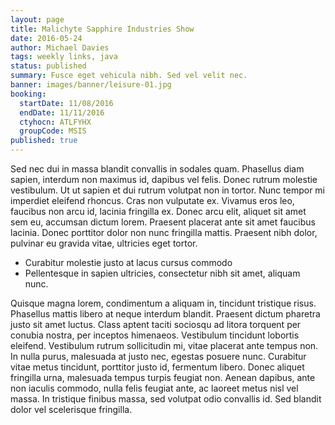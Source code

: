 ```yaml
---
layout: page
title: Malichyte Sapphire Industries Show
date: 2016-05-24
author: Michael Davies
tags: weekly links, java
status: published
summary: Fusce eget vehicula nibh. Sed vel velit nec.
banner: images/banner/leisure-01.jpg
booking:
  startDate: 11/08/2016
  endDate: 11/11/2016
  ctyhocn: ATLFYHX
  groupCode: MSIS
published: true
---
```

Sed nec dui in massa blandit convallis in sodales quam. Phasellus diam sapien, interdum non maximus id, dapibus vel felis. Donec rutrum molestie vestibulum. Ut ut sapien et dui rutrum volutpat non in tortor. Nunc tempor mi imperdiet eleifend rhoncus. Cras non vulputate ex. Vivamus eros leo, faucibus non arcu id, lacinia fringilla ex. Donec arcu elit, aliquet sit amet sem eu, accumsan dictum lorem. Praesent placerat ante sit amet faucibus lacinia. Donec porttitor dolor non nunc fringilla mattis. Praesent nibh dolor, pulvinar eu gravida vitae, ultricies eget tortor.

* Curabitur molestie justo at lacus cursus commodo
* Pellentesque in sapien ultricies, consectetur nibh sit amet, aliquam nunc.

Quisque magna lorem, condimentum a aliquam in, tincidunt tristique risus. Phasellus mattis libero at neque interdum blandit. Praesent dictum pharetra justo sit amet luctus. Class aptent taciti sociosqu ad litora torquent per conubia nostra, per inceptos himenaeos. Vestibulum tincidunt lobortis eleifend. Vestibulum rutrum sollicitudin mi, vitae placerat ante tempus non. In nulla purus, malesuada at justo nec, egestas posuere nunc. Curabitur vitae metus tincidunt, porttitor justo id, fermentum libero. Donec aliquet fringilla urna, malesuada tempus turpis feugiat non. Aenean dapibus, ante non iaculis commodo, nulla felis feugiat ante, ac laoreet metus nisl vel massa. In tristique finibus massa, sed volutpat odio convallis id. Sed blandit dolor vel scelerisque fringilla.
